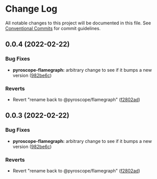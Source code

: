 # Change Log

All notable changes to this project will be documented in this file.
See [Conventional Commits](https://conventionalcommits.org) for commit guidelines.

## 0.0.4 (2022-02-22)


### Bug Fixes

* **pyroscope-flamegraph:** arbitrary change to see if it bumps a new version ([982be6c](https://github.com/pyroscope-io/pyroscope/commit/982be6c53e413425a13973350691990e82888d8a))


### Reverts

* Revert "rename back to @pyroscope/flamegraph" ([f2802ad](https://github.com/pyroscope-io/pyroscope/commit/f2802ad321638c6911e49261192d9a11db4f14d9))





## 0.0.3 (2022-02-22)


### Bug Fixes

* **pyroscope-flamegraph:** arbitrary change to see if it bumps a new version ([982be6c](https://github.com/pyroscope-io/pyroscope/commit/982be6c53e413425a13973350691990e82888d8a))


### Reverts

* Revert "rename back to @pyroscope/flamegraph" ([f2802ad](https://github.com/pyroscope-io/pyroscope/commit/f2802ad321638c6911e49261192d9a11db4f14d9))
